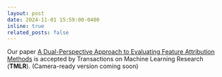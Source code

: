 ```yaml
---
layout: post
date: 2024-11-01 15:59:00-0400
inline: true
related_posts: false
---
```

Our paper [A Dual-Perspective Approach to Evaluating Feature Attribution Methods](https://arxiv.org/abs/2308.08949)
is accepted by Transactions on Machine Learning Research (**TMLR**). (Camera-ready version coming soon)
